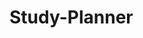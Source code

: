 # Study-Planner
<!DOCTYPE html>
<html lang="en">
<head>
    <meta charset="UTF-8">
    <meta name="viewport" content="width=device-width, initial-scale=1.0">
    <title>Student Study Planner</title>
    <link href="https://cdn.jsdelivr.net/npm/bootstrap@5.3.0-alpha1/dist/css/bootstrap.min.css" rel="stylesheet">
    <link rel="stylesheet" href="https://cdnjs.cloudflare.com/ajax/libs/font-awesome/6.0.0/css/all.min.css">
    <style>
        :root {
            --primary: #4361ee;
            --secondary: #3f37c9;
            --success: #4cc9f0;
            --light: #f8f9fa;
            --dark: #212529;
        }
        
        body {
            background-color: #f5f7fb;
            font-family: 'Segoe UI', Tahoma, Geneva, Verdana, sans-serif;
        }
        
        .navbar {
            background: linear-gradient(135deg, var(--primary), var(--secondary));
        }
        
        .sidebar {
            background-color: white;
            border-radius: 10px;
            box-shadow: 0 0 15px rgba(0,0,0,0.1);
            height: calc(100vh - 100px);
            position: sticky;
            top: 20px;
        }
        
        .main-content {
            background-color: white;
            border-radius: 10px;
            box-shadow: 0 0 15px rgba(0,0,0,0.1);
            padding: 25px;
        }
        
        .subject-badge {
            display: inline-block;
            width: 15px;
            height: 15px;
            border-radius: 50%;
            margin-right: 8px;
        }
        
        .calendar-day {
            border: 1px solid #dee2e6;
            height: 120px;
            padding: 8px;
            overflow-y: auto;
        }
        
        .calendar-day.current-day {
            background-color: rgba(67, 97, 238, 0.1);
            border: 2px solid var(--primary);
        }
        
        .session-event {
            font-size: 0.8rem;
            padding: 2px 5px;
            margin-bottom: 3px;
            border-radius: 3px;
            color: white;
        }
        
        .task-item {
            border-left: 4px solid;
            margin-bottom: 10px;
        }
        
        .stats-card {
            border-radius: 10px;
            background: linear-gradient(135deg, var(--primary), var(--secondary));
            color: white;
            padding: 20px;
            margin-bottom: 20px;
        }
    </style>
</head>
<body>
    <!-- Navigation Bar -->
    <nav class="navbar navbar-expand-lg navbar-dark mb-4">
        <div class="container">
            <a class="navbar-brand" href="#">
                <i class="fas fa-graduation-cap me-2"></i>Study Planner
            </a>
            <button class="navbar-toggler" type="button" data-bs-toggle="collapse" data-bs-target="#navbarNav">
                <span class="navbar-toggler-icon"></span>
            </button>
            <div class="collapse navbar-collapse" id="navbarNav">
                <ul class="navbar-nav ms-auto">
                    <li class="nav-item">
                        <a class="nav-link" href="#"><i class="fas fa-home me-1"></i> Dashboard</a>
                    </li>
                    <li class="nav-item">
                        <a class="nav-link" href="#"><i class="fas fa-calendar me-1"></i> Schedule</a>
                    </li>
                    <li class="nav-item">
                        <a class="nav-link" href="#"><i class="fas fa-tasks me-1"></i> Tasks</a>
                    </li>
                    <li class="nav-item">
                        <a class="nav-link" href="#"><i class="fas fa-book me-1"></i> Subjects</a>
                    </li>
                    <li class="nav-item dropdown">
                        <a class="nav-link dropdown-toggle" href="#" id="navbarDropdown" role="button" data-bs-toggle="dropdown">
                            <i class="fas fa-user me-1"></i> John Doe
                        </a>
                        <ul class="dropdown-menu">
                            <li><a class="dropdown-item" href="#">Profile</a></li>
                            <li><a class="dropdown-item" href="#">Settings</a></li>
                            <li><hr class="dropdown-divider"></li>
                            <li><a class="dropdown-item" href="#">Logout</a></li>
                        </ul>
                    </li>
                </ul>
            </div>
        </div>
    </nav>

    <div class="container">
        <div class="row">
            <!-- Sidebar -->
            <div class="col-lg-3">
                <div class="sidebar p-3 mb-4">
                    <h5 class="mb-3">My Subjects</h5>
                    <ul class="list-group">
                        <li class="list-group-item d-flex align-items-center">
                            <span class="subject-badge" style="background-color: #4361ee;"></span>
                            Mathematics
                        </li>
                        <li class="list-group-item d-flex align-items-center">
                            <span class="subject-badge" style="background-color: #ef476f;"></span>
                            Physics
                        </li>
                        <li class="list-group-item d-flex align-items-center">
                            <span class="subject-badge" style="background-color: #06d6a0;"></span>
                            Chemistry
                        </li>
                        <li class="list-group-item d-flex align-items-center">
                            <span class="subject-badge" style="background-color: #ffd166;"></span>
                            Biology
                        </li>
                    </ul>
                    
                    <h5 class="mt-4 mb-3">Upcoming Tasks</h5>
                    <div class="task-item p-3 bg-light">
                        <div class="d-flex justify-content-between">
                            <strong>Calculus Homework</strong>
                            <span class="badge bg-danger">High</span>
                        </div>
                        <p class="mb-0 small">Chapter 5 exercises</p>
                        <div class="d-flex justify-content-between mt-2">
                            <span class="text-muted"><i class="far fa-clock me-1"></i> Tomorrow</span>
                            <div class="form-check">
                                <input class="form-check-input" type="checkbox">
                            </div>
                        </div>
                    </div>
                    
                    <div class="task-item p-3 bg-light">
                        <div class="d-flex justify-content-between">
                            <strong>Lab Report</strong>
                            <span class="badge bg-warning text-dark">Medium</span>
                        </div>
                        <p class="mb-0 small">Physics experiment</p>
                        <div class="d-flex justify-content-between mt-2">
                            <span class="text-muted"><i class="far fa-clock me-1"></i> 3 days left</span>
                            <div class="form-check">
                                <input class="form-check-input" type="checkbox">
                            </div>
                        </div>
                    </div>
                </div>
            </div>
            
            <!-- Main Content -->
            <div class="col-lg-9">
                <div class="main-content mb-4">
                    <div class="d-flex justify-content-between align-items-center mb-4">
                        <h3>Study Dashboard</h3>
                        <button class="btn btn-primary"><i class="fas fa-plus me-1"></i> New Session</button>
                    </div>
                    
                    <!-- Stats Cards -->
                    <div class="row mb-4">
                        <div class="col-md-3">
                            <div class="stats-card">
                                <div class="d-flex justify-content-between align-items-center">
                                    <div>
                                        <h6>Study Sessions</h6>
                                        <h3>12</h3>
                                        <p class="mb-0">This week</p>
                                    </div>
                                    <i class="fas fa-calendar-alt fa-2x"></i>
                                </div>
                            </div>
                        </div>
                        <div class="col-md-3">
                            <div class="stats-card" style="background: linear-gradient(135deg, #ef476f, #f15a80);">
                                <div class="d-flex justify-content-between align-items-center">
                                    <div>
                                        <h6>Pending Tasks</h6>
                                        <h3>7</h3>
                                        <p class="mb-0">To complete</p>
                                    </div>
                                    <i class="fas fa-tasks fa-2x"></i>
                                </div>
                            </div>
                        </div>
                        <div class="col-md-3">
                            <div class="stats-card" style="background: linear-gradient(135deg, #06d6a0, #08c290);">
                                <div class="d-flex justify-content-between align-items-center">
                                    <div>
                                        <h6>Completed</h6>
                                        <h3>24</h3>
                                        <p class="mb-0">This month</p>
                                    </div>
                                    <i class="fas fa-check-circle fa-2x"></i>
                                </div>
                            </div>
                        </div>
                        <div class="col-md-3">
                            <div class="stats-card" style="background: linear-gradient(135deg, #ffd166, #ffb74d);">
                                <div class="d-flex justify-content-between align-items-center">
                                    <div>
                                        <h6>Study Hours</h6>
                                        <h3>36</h3>
                                        <p class="mb-0">This month</p>
                                    </div>
                                    <i class="fas fa-clock fa-2x"></i>
                                </div>
                            </div>
                        </div>
                    </div>
                    
                    <!-- Calendar View -->
                    <h5 class="mb-3">Weekly Schedule</h5>
                    <div class="table-responsive mb-4">
                        <table class="table table-bordered">
                            <thead>
                                <tr>
                                    <th scope="col">Monday</th>
                                    <th scope="col">Tuesday</th>
                                    <th scope="col">Wednesday</th>
                                    <th scope="col">Thursday</th>
                                    <th scope="col">Friday</th>
                                    <th scope="col">Saturday</th>
                                    <th scope="col">Sunday</th>
                                </tr>
                            </thead>
                            <tbody>
                                <tr>
                                    <td class="calendar-day">
                                        <div class="fw-bold">15</div>
                                        <div class="session-event" style="background-color: #4361ee;">Math: 9:00-10:30</div>
                                        <div class="session-event" style="background-color: #06d6a0;">Chemistry: 14:00-15:30</div>
                                    </td>
                                    <td class="calendar-day">
                                        <div class="fw-bold">16</div>
                                        <div class="session-event" style="background-color: #ef476f;">Physics: 10:00-11:30</div>
                                    </td>
                                    <td class="calendar-day">
                                        <div class="fw-bold">17</div>
                                        <div class="session-event" style="background-color: #ffd166;">Biology: 11:00-12:30</div>
                                        <div class="session-event" style="background-color: #4361ee;">Math: 15:00-16:30</div>
                                    </td>
                                    <td class="calendar-day current-day">
                                        <div class="fw-bold">18</div>
                                        <div class="session-event" style="background-color: #ef476f;">Physics: 9:30-11:00</div>
                                        <div class="session-event" style="background-color: #06d6a0;">Chemistry: 16:00-17:30</div>
                                    </td>
                                    <td class="calendar-day">
                                        <div class="fw-bold">19</div>
                                        <div class="session-event" style="background-color: #4361ee;">Math: 10:00-11:30</div>
                                    </td>
                                    <td class="calendar-day">
                                        <div class="fw-bold">20</div>
                                        <div class="session-event" style="background-color: #ffd166;">Biology: 13:00-14:30</div>
                                    </td>
                                    <td class="calendar-day">
                                        <div class="fw-bold">21</div>
                                        <div class="session-event" style="background-color: #06d6a0;">Chemistry: 15:00-16:30</div>
                                    </td>
                                </tr>
                            </tbody>
                        </table>
                    </div>
                    
                    <!-- Today's Sessions -->
                    <h5 class="mb-3">Today's Study Sessions</h5>
                    <div class="row">
                        <div class="col-md-6 mb-3">
                            <div class="card">
                                <div class="card-body">
                                    <div class="d-flex justify-content-between">
                                        <h5 class="card-title">Physics Review</h5>
                                        <span class="badge bg-primary">9:30 - 11:00</span>
                                    </div>
                                    <p class="card-text">Chapter 7: Thermodynamics</p>
                                    <div class="d-flex justify-content-between align-items-center">
                                        <span class="text-muted"><i class="fas fa-book me-1"></i> Physics</span>
                                        <div>
                                            <button class="btn btn-sm btn-outline-primary me-1"><i class="fas fa-edit"></i></button>
                                            <button class="btn btn-sm btn-outline-danger"><i class="fas fa-trash"></i></button>
                                        </div>
                                    </div>
                                </div>
                            </div>
                        </div>
                        <div class="col-md-6 mb-3">
                            <div class="card">
                                <div class="card-body">
                                    <div class="d-flex justify-content-between">
                                        <h5 class="card-title">Chemistry Lab</h5>
                                        <span class="badge bg-success">16:00 - 17:30</span>
                                    </div>
                                    <p class="card-text">Experiment #5: Reaction Rates</p>
                                    <div class="d-flex justify-content-between align-items-center">
                                        <span class="text-muted"><i class="fas fa-book me-1"></i> Chemistry</span>
                                        <div>
                                            <button class="btn btn-sm btn-outline-primary me-1"><i class="fas fa-edit"></i></button>
                                            <button class="btn btn-sm btn-outline-danger"><i class="fas fa-trash"></i></button>
                                        </div>
                                    </div>
                                </div>
                            </div>
                        </div>
                    </div>
                </div>
            </div>
        </div>
    </div>

    <script src="https://cdn.jsdelivr.net/npm/bootstrap@5.3.0-alpha1/dist/js/bootstrap.bundle.min.js"></script>
</body>
</html>
